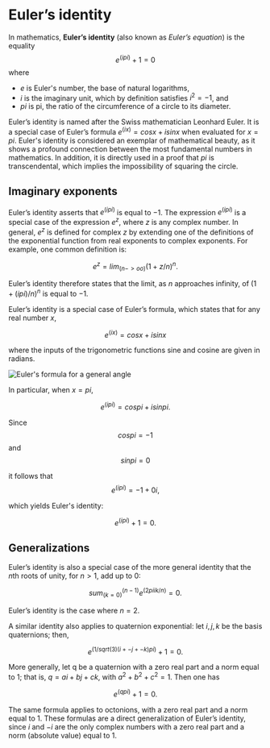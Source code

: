 # Euler’s identity

In mathematics, **Euler’s identity** (also known as _Euler’s
equation_) is the equality
$$ e^(i pi) + 1 = 0 $$
where

- $e$ is Euler's number, the base of natural logarithms,
- $i$ is the imaginary unit, which by definition satisfies $i^2 = -1$,
  and
- $pi$ is pi, the ratio of the circumference of a circle to its
  diameter.

Euler’s identity is named after the Swiss mathematician Leonhard
Euler. It is a special case of Euler’s formula $e^(ix) = cos x + i sin
x$ when evaluated for $x=pi$. Euler's identity is considered an
exemplar of mathematical beauty, as it shows a profound connection
between the most fundamental numbers in mathematics. In addition, it
is directly used in a proof that $pi$ is transcendental, which implies
the impossibility of squaring the circle.

## Imaginary exponents

Euler’s identity asserts that $e^(i pi)$ is equal to $-1$. The
expression $e^(i pi)$ is a special case of the expression $e^z$, where
$z$ is any complex number. In general, $e^z$ is defined for complex $z$
by extending one of the definitions of the exponential function from
real exponents to complex exponents. For example, one common
definition is:

$$
e^z = lim_(n->oo) (1 + z/n)^n.
$$

Euler’s identity therefore states that the limit, as $n$ approaches
infinity, of $(1 + (i pi)/n)^n$ is equal to $-1$.

Euler’s identity is a special case of Euler’s formula, which states
that for any real number $x$,

$$ e^(ix) = cos x + i sin x $$

where the inputs of the trigonometric functions sine and cosine are
given in radians.

![Euler's formula for a general angle](https://upload.wikimedia.org/wikipedia/commons/thumb/7/71/Euler%27s_formula.svg/330px-Euler%27s_formula.svg.png)

In particular, when $x = pi$,

$$
e^(i pi) = cos pi + i sin pi.
$$

Since
$$ cos pi = -1 $$
and
$$ sin pi = 0 $$

it follows that
$$ e^(i pi) = -1 + 0i, $$

which yields Euler's identity:

$$ e^(i pi) + 1 = 0. $$

## Generalizations

Euler’s identity is also a special case of the more general identity
that the $n$th roots of unity, for $n > 1$, add up to $0$:

$$
sum_(k=0)^(n-1) e^(2pi i k/n) = 0 .
$$

Euler’s identity is the case where $n = 2$.

A similar identity also applies to quaternion exponential: let ${i, j,
k}$ be the basis quaternions; then,

$$
e^(1/sqrt(3) (i +- j +- k) pi) + 1 = 0 .
$$

More generally, let q be a quaternion with a zero real part and a norm
equal to $1$; that is, $q = ai + bj + ck$, with $a^2 + b^2 + c^2 =
1$. Then one has

$$
e^(q pi) + 1 = 0 .
$$

The same formula applies to octonions, with a zero real part and a
norm equal to $1$. These formulas are a direct generalization of
Euler’s identity, since $i$ and $-i$ are the only complex numbers with
a zero real part and a norm (absolute value) equal to $1$.
